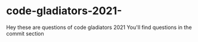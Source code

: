 # code-gladiators-2021-
Hey these are questions of code gladiators 2021
You'll find questions in the commit section
